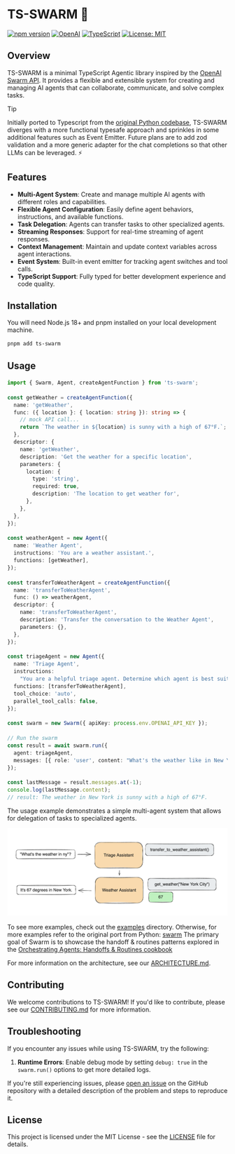 # TS-SWARM 🐝

[![npm version](https://img.shields.io/npm/v/ts-swarm.svg)](https://www.npmjs.com/package/ts-swarm)
[![OpenAI](https://img.shields.io/badge/OpenAI-API-green.svg)](https://openai.com/)
[![TypeScript](https://img.shields.io/badge/TypeScript-5.6.3-blue.svg)](https://www.typescriptlang.org/)
[![License: MIT](https://img.shields.io/badge/License-MIT-yellow.svg)](https://opensource.org/licenses/MIT)

## Overview

TS-SWARM is a minimal TypeScript Agentic library inspired by the [OpenAI Swarm API](https://github.com/openai/swarm). It provides a flexible and extensible system for creating and managing AI agents that can collaborate, communicate, and solve complex tasks.

> [!TIP]
> Initially ported to Typescript from the [original Python codebase](https://github.com/openai/swarm), TS-SWARM diverges with a more functional typesafe approach and sprinkles in some additional features such as Event Emitter. Future plans are to add zod validation and a more generic adapter for the chat completions so that other LLMs can be leveraged. ⚡

## Features

- **Multi-Agent System**: Create and manage multiple AI agents with different roles and capabilities.
- **Flexible Agent Configuration**: Easily define agent behaviors, instructions, and available functions.
- **Task Delegation**: Agents can transfer tasks to other specialized agents.
- **Streaming Responses**: Support for real-time streaming of agent responses.
- **Context Management**: Maintain and update context variables across agent interactions.
- **Event System**: Built-in event emitter for tracking agent switches and tool calls.
- **TypeScript Support**: Fully typed for better development experience and code quality.

## Installation

You will need Node.js 18+ and pnpm installed on your local development machine.

```bash
pnpm add ts-swarm
```

## Usage

```typescript
import { Swarm, Agent, createAgentFunction } from 'ts-swarm';

const getWeather = createAgentFunction({
  name: 'getWeather',
  func: ({ location }: { location: string }): string => {
    // mock API call...
    return `The weather in ${location} is sunny with a high of 67°F.`;
  },
  descriptor: {
    name: 'getWeather',
    description: 'Get the weather for a specific location',
    parameters: {
      location: {
        type: 'string',
        required: true,
        description: 'The location to get weather for',
      },
    },
  },
});

const weatherAgent = new Agent({
  name: 'Weather Agent',
  instructions: 'You are a weather assistant.',
  functions: [getWeather],
});

const transferToWeatherAgent = createAgentFunction({
  name: 'transferToWeatherAgent',
  func: () => weatherAgent,
  descriptor: {
    name: 'transferToWeatherAgent',
    description: 'Transfer the conversation to the Weather Agent',
    parameters: {},
  },
});

const triageAgent = new Agent({
  name: 'Triage Agent',
  instructions:
    "You are a helpful triage agent. Determine which agent is best suited to handle the user's request, and transfer the conversation to that agent.",
  functions: [transferToWeatherAgent],
  tool_choice: 'auto',
  parallel_tool_calls: false,
});

const swarm = new Swarm({ apiKey: process.env.OPENAI_API_KEY });

// Run the swarm
const result = await swarm.run({
  agent: triageAgent,
  messages: [{ role: 'user', content: "What's the weather like in New York?" }],
});

const lastMessage = result.messages.at(-1);
console.log(lastMessage.content);
// result: The weather in New York is sunny with a high of 67°F.
```

The usage example demonstrates a simple multi-agent system that allows for delegation of tasks to specialized agents.

![Swarm Diagram](assets/swarm_diagram.png)

To see more examples, check out the [examples](./src/examples) directory.
Otherwise, for more examples refer to the original port from Python: [swarm](https://github.com/openai/swarm)
The primary goal of Swarm is to showcase the handoff & routines patterns explored in the [Orchestrating Agents: Handoffs & Routines cookbook](https://cookbook.openai.com/examples/orchestrating_agents)

For more information on the architecture, see our [ARCHITECTURE.md](./ARCHITECTURE.md).

## Contributing

We welcome contributions to TS-SWARM! If you'd like to contribute, please see our [CONTRIBUTING.md](./CONTRIBUTING.md) for more information.

## Troubleshooting

If you encounter any issues while using TS-SWARM, try the following:

1. **Runtime Errors**: Enable debug mode by setting `debug: true` in the `swarm.run()` options to get more detailed logs.

If you're still experiencing issues, please [open an issue](https://github.com/joshmu/ts-swarm/issues) on the GitHub repository with a detailed description of the problem and steps to reproduce it.

## License

This project is licensed under the MIT License - see the [LICENSE](./LICENSE) file for details.
